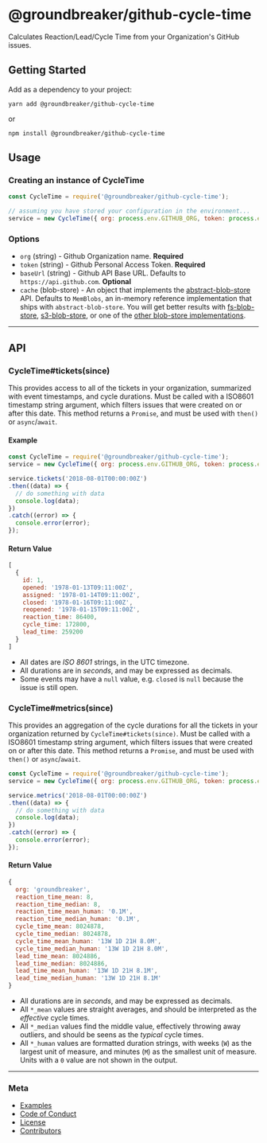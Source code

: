 @groundbreaker/github-cycle-time
================================

Calculates Reaction/Lead/Cycle Time from your Organization's GitHub issues.

## Getting Started

Add as a dependency to your project:

    yarn add @groundbreaker/github-cycle-time

  or

    npm install @groundbreaker/github-cycle-time

## Usage

### Creating an instance of CycleTime

```js
const CycleTime = require('@groundbreaker/github-cycle-time');

// assuming you have stored your configuration in the environment...
service = new CycleTime({ org: process.env.GITHUB_ORG, token: process.env.GITHUB_TOKEN });
```

### Options

  - `org` (string) - Github Organization name. **Required**
  - `token` (string) - Github Personal Access Token. **Required**
  - `baseUrl` (string) - Github API Base URL. Defaults to `https://api.github.com`. __Optional__
  - `cache` (blob-store) - An object that implements the [abstract-blob-store](https://github.com/maxogden/abstract-blob-store) API. Defaults to `MemBlobs`, an in-memory reference implementation that ships with `abstract-blob-store`. You will get better results with [fs-blob-store](https://github.com/mafintosh/fs-blob-store), [s3-blob-store](https://github.com/jb55/s3-blob-store), or one of the [other blob-store implementations](https://github.com/maxogden/abstract-blob-store#some-modules-that-use-this).

---

## API

### CycleTime#tickets(since)

This provides access to all of the tickets in your organization, summarized with event timestamps, and cycle durations. Must be called with a ISO8601 timestamp string argument, which filters issues that were created on or after this date. This method returns a `Promise`, and must be used with `then()` or `async`/`await`.

#### Example

```js
const CycleTime = require('@groundbreaker/github-cycle-time');
service = new CycleTime({ org: process.env.GITHUB_ORG, token: process.env.GITHUB_TOKEN });

service.tickets('2018-08-01T00:00:00Z')
.then((data) => {
  // do something with data
  console.log(data);
})
.catch((error) => {
  console.error(error);
});
```

#### Return Value

```js
[
  {
    id: 1,
    opened: '1978-01-13T09:11:00Z',
    assigned: '1978-01-14T09:11:00Z',
    closed: '1978-01-16T09:11:00Z',
    reopened: '1978-01-15T09:11:00Z',
    reaction_time: 86400,
    cycle_time: 172800,
    lead_time: 259200
  }
]
```

  - All dates are _ISO 8601_ strings, in the UTC timezone.
  - All durations are in _seconds_, and may be expressed as decimals.
  - Some events may have a `null` value, e.g. `closed` is `null` because the issue is still open.

### CycleTime#metrics(since)

This provides an aggregation of the cycle durations for all the tickets in your organization returned by `CycleTime#tickets(since)`. Must be called with a ISO8601 timestamp string argument, which filters issues that were created on or after this date. This method returns a `Promise`, and must be used with `then()` or `async`/`await`.


```js
const CycleTime = require('@groundbreaker/github-cycle-time');
service = new CycleTime({ org: process.env.GITHUB_ORG, token: process.env.GITHUB_TOKEN });

service.metrics('2018-08-01T00:00:00Z')
.then((data) => {
  // do something with data
  console.log(data);
})
.catch((error) => {
  console.error(error);
});
```

#### Return Value

```js
{
  org: 'groundbreaker',
  reaction_time_mean: 8,
  reaction_time_median: 8,
  reaction_time_mean_human: '0.1M',
  reaction_time_median_human: '0.1M',
  cycle_time_mean: 8024878,
  cycle_time_median: 8024878,
  cycle_time_mean_human: '13W 1D 21H 8.0M',
  cycle_time_median_human: '13W 1D 21H 8.0M',
  lead_time_mean: 8024886,
  lead_time_median: 8024886,
  lead_time_mean_human: '13W 1D 21H 8.1M',
  lead_time_median_human: '13W 1D 21H 8.1M'
}
```

  - All durations are in _seconds_, and may be expressed as decimals.
  - All `*_mean` values are straight averages, and should be interpreted as the _effective_ cycle times.
  - All `*_median` values find the middle value, effectively throwing away outliers, and should be seens as the _typical_ cycle times.
  - All `*_human` values are formatted duration strings, with weeks (`W`) as the largest unit of measure, and minutes (`M`) as the smallest unit of measure. Units with a `0` value are not shown in the output.

---

### Meta

  - [Examples](examples/README.md)
  - [Code of Conduct](CODE_OF_CONDUCT.md)
  - [License](LICENSE)
  - [Contributors](AUTHORS)
